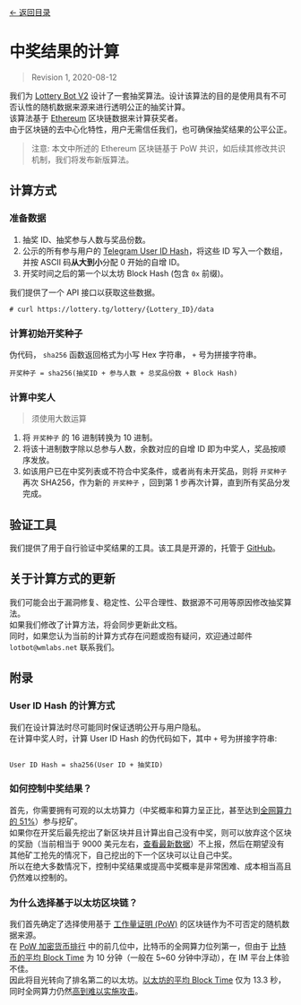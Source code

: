 [<- 返回目录](index.md)

# 中奖结果的计算

> Revision 1, 2020-08-12

我们为 [Lottery Bot V2](about.md) 设计了一套抽奖算法。设计该算法的目的是使用具有不可否认性的随机数据来源来进行透明公正的抽奖计算。<br>
该算法基于 [Ethereum](https://zh.wikipedia.org/wiki/%E4%BB%A5%E5%A4%AA%E5%9D%8A) 区块链数据来计算获奖者。<br>
由于区块链的去中心化特性，用户无需信任我们，也可确保抽奖结果的公平公正。

> 注意: 本文中所述的 Ethereum 区块链基于 PoW 共识，如后续其修改共识机制，我们将发布新版算法。

## 计算方式

### 准备数据

1. 抽奖 ID、抽奖参与人数与奖品份数。
2. 公示的所有参与用户的 [Telegram User ID Hash](#user-id-hash-的计算方式)，将这些 ID 写入一个数组，并按 ASCII 码<b>从大到小</b>分配 0 开始的自增 ID。
3. 开奖时间之后的第一个以太坊 Block Hash (包含 `0x` 前缀)。

我们提供了一个 API 接口以获取这些数据。

```
# curl https://lottery.tg/lottery/{Lottery_ID}/data
```

### 计算初始开奖种子

伪代码， `sha256` 函数返回格式为小写 Hex 字符串， `+` 号为拼接字符串。

```
开奖种子 = sha256(抽奖ID + 参与人数 + 总奖品份数 + Block Hash)
```

### 计算中奖人

> 须使用大数运算

1. 将 `开奖种子` 的 16 进制转换为 10 进制。
2. 将该十进制数字除以总参与人数，余数对应的自增 ID 即为中奖人，奖品按顺序发放。
3. 如该用户已在中奖列表或不符合中奖条件，或者尚有未开奖品，则将 `开奖种子` 再次 SHA256，作为新的 `开奖种子` ，回到第 1 步再次计算，直到所有奖品分发完成。

## 验证工具

我们提供了用于自行验证中奖结果的工具。该工具是开源的，托管于 [GitHub](https://github.com/WooMaiLabs/Lottery-Bot-Validate-Tool)。

## 关于计算方式的更新

我们可能会出于漏洞修复、稳定性、公平合理性、数据源不可用等原因修改抽奖算法。<br>
如果我们修改了计算方法，将会同步更新此文档。<br>
同时，如果您认为当前的计算方式存在问题或抱有疑问，欢迎通过邮件 `lotbot@wmlabs.net` 联系我们。

## 附录

### User ID Hash 的计算方式

我们在设计算法时尽可能同时保证透明公开与用户隐私。<br>
在计算中奖人时，计算 User ID Hash 的伪代码如下，其中 `+` 号为拼接字符串:

``` 

User ID Hash = sha256(User ID + 抽奖ID)
```

### 如何控制中奖结果？

首先，你需要拥有可观的以太坊算力（中奖概率和算力呈正比，甚至达到[全网算力的 51%](https://academy.binance.com/zh/security/what-is-a-51-percent-attack)）参与挖矿。<br>
如果你在开奖后最先挖出了新区块并且计算出自己没有中奖，则可以放弃这个区块的奖励（当前相当于 9000 美元左右，[查看最新数据](https://bitinfocharts.com/ethereum/)）不上报，然后在期望没有其他矿工抢先的情况下，自己挖出的下一个区块可以让自己中奖。<br>
所以在绝大多数情况下，控制中奖结果或提高中奖概率是非常困难、成本相当高且仍然难以控制的。

### 为什么选择基于以太坊区块链？

我们首先确定了选择使用基于 [工作量证明 (PoW)](https://www.coindesk.com/what-is-proof-of-work) 的区块链作为不可否定的随机数据来源。<br>
在 [PoW 加密货币排行](https://www.f2pool.com/coins) 中的前几位中，比特币的全网算力位列第一，但由于 [比特币的平均 Block Time](https://bitinfocharts.com/comparison/bitcoin-confirmationtime.html) 为 10 分钟（一般在 5~60 分钟中浮动），在 IM 平台上体验不佳。<br>
因此将目光转向了排名第二的以太坊。[以太坊的平均 Block Time](https://etherscan.io/chart/blocktime) 仅为 13.3 秒，同时全网算力仍然[高到难以实施攻击](https://www.crypto51.app/)。
